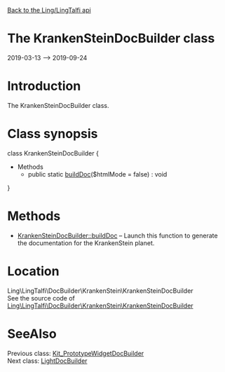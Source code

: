 [Back to the Ling/LingTalfi api](https://github.com/lingtalfi/LingTalfi/blob/master/doc/api/Ling/LingTalfi.md)



The KrankenSteinDocBuilder class
================
2019-03-13 --> 2019-09-24






Introduction
============

The KrankenSteinDocBuilder class.



Class synopsis
==============


class <span class="pl-k">KrankenSteinDocBuilder</span>  {

- Methods
    - public static [buildDoc](https://github.com/lingtalfi/LingTalfi/blob/master/doc/api/Ling/LingTalfi/DocBuilder/KrankenStein/KrankenSteinDocBuilder/buildDoc.md)($htmlMode = false) : void

}






Methods
==============

- [KrankenSteinDocBuilder::buildDoc](https://github.com/lingtalfi/LingTalfi/blob/master/doc/api/Ling/LingTalfi/DocBuilder/KrankenStein/KrankenSteinDocBuilder/buildDoc.md) &ndash; Launch this function to generate the documentation for the KrankenStein planet.





Location
=============
Ling\LingTalfi\DocBuilder\KrankenStein\KrankenSteinDocBuilder<br>
See the source code of [Ling\LingTalfi\DocBuilder\KrankenStein\KrankenSteinDocBuilder](https://github.com/lingtalfi/LingTalfi/blob/master/DocBuilder/KrankenStein/KrankenSteinDocBuilder.php)



SeeAlso
==============
Previous class: [Kit_PrototypeWidgetDocBuilder](https://github.com/lingtalfi/LingTalfi/blob/master/doc/api/Ling/LingTalfi/DocBuilder/Kit_PrototypeWidget/Kit_PrototypeWidgetDocBuilder.md)<br>Next class: [LightDocBuilder](https://github.com/lingtalfi/LingTalfi/blob/master/doc/api/Ling/LingTalfi/DocBuilder/Light/LightDocBuilder.md)<br>
